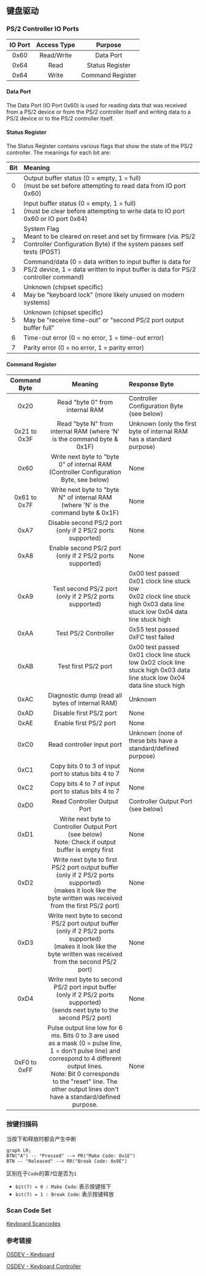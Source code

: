 ## 键盘驱动

### PS/2 Controller IO Ports

| IO Port | Access Type | Purpose |
|:---:|:---:|:---:|
| 0x60 | Read/Write | Data Port |
| 0x64 | Read | Status Register |
| 0x64 | Write | Command Register |

#### Data Port
The Data Port (IO Port 0x60) is used for reading data that was received from a PS/2 device or from the PS/2 controller itself and writing data to a PS/2 device or to the PS/2 controller itself.

#### Status Register
The Status Register contains various flags that show the state of the PS/2 controller. The meanings for each bit are:

| Bit | Meaning |
|:---:|:---|
| 0 | Output buffer status (0 = empty, 1 = full) <br/>(must be set before attempting to read data from IO port 0x60) |
| 1 | Input buffer status (0 = empty, 1 = full) <br/>(must be clear before attempting to write data to IO port 0x60 or IO port 0x64) |
| 2 | System Flag <br/>Meant to be cleared on reset and set by firmware (via. PS/2 Controller Configuration Byte) if the system passes self tests (POST) |
| 3 | Command/data (0 = data written to input buffer is data for PS/2 device, 1 = data written to input buffer is data for PS/2 controller command) |
| 4 | Unknown (chipset specific)<br/>May be "keyboard lock" (more likely unused on modern systems) |
| 5 | Unknown (chipset specific)<br/>May be "receive time-out" or "second PS/2 port output buffer full" |
| 6 | Time-out error (0 = no error, 1 = time-out error) |
| 7 | Parity error (0 = no error, 1 = parity error) |

#### Command Register

| Command Byte | Meaning | Response Byte |
|:---:|:---:|:---|
| 0x20 | Read "byte 0" from internal RAM | Controller Configuration Byte (see below) |
| 0x21 to 0x3F | Read "byte N" from internal RAM (where 'N' is the command byte & 0x1F) | Unknown (only the first byte of internal RAM has a standard purpose) |
| 0x60 | Write next byte to "byte 0" of internal RAM (Controller Configuration Byte, see below) | None |
| 0x61 to 0x7F | Write next byte to "byte N" of internal RAM (where 'N' is the command byte & 0x1F) | None |
| 0xA7 | Disable second PS/2 port (only if 2 PS/2 ports supported) | None |
| 0xA8 | Enable second PS/2 port (only if 2 PS/2 ports supported) | None |
| 0xA9 | Test second PS/2 port (only if 2 PS/2 ports supported)	 | 0x00 test passed<br/>0x01 clock line stuck low<br/>0x02 clock line stuck high 0x03 data line stuck low 0x04 data line stuck high |
| 0xAA | Test PS/2 Controller | 0x55 test passed<br/>0xFC test failed |
| 0xAB | Test first PS/2 port | 0x00 test passed<br/>0x01 clock line stuck low 0x02 clock line stuck high 0x03 data line stuck low 0x04 data line stuck high |
| 0xAC | Diagnostic dump (read all bytes of internal RAM) | Unknown |
| 0xAD | Disable first PS/2 port | None |
| 0xAE | Enable first PS/2 port | None |
| 0xC0 | Read controller input port | Unknown (none of these bits have a standard/defined purpose) |
| 0xC1 | Copy bits 0 to 3 of input port to status bits 4 to 7 | None |
| 0xC2 | Copy bits 4 to 7 of input port to status bits 4 to 7 | None |
| 0xD0 | Read Controller Output Port | Controller Output Port (see below) |
| 0xD1 | Write next byte to Controller Output Port (see below)<br/>Note: Check if output buffer is empty first | None |
| 0xD2 | Write next byte to first PS/2 port output buffer (only if 2 PS/2 ports supported)<br/>(makes it look like the byte written was received from the first PS/2 port) | None |
| 0xD3 | Write next byte to second PS/2 port output buffer (only if 2 PS/2 ports supported)<br/>(makes it look like the byte written was received from the second PS/2 port) | None |
| 0xD4 | Write next byte to second PS/2 port input buffer (only if 2 PS/2 ports supported)<br/>(sends next byte to the second PS/2 port) | None |
| 0xF0 to 0xFF | Pulse output line low for 6 ms. Bits 0 to 3 are used as a mask (0 = pulse line, 1 = don't pulse line) and correspond to 4 different output lines.<br/>Note: Bit 0 corresponds to the "reset" line. The other output lines don't have a standard/defined purpose. | None |

### 按键扫描码

当按下和释放时都会产生中断

```mermaid
graph LR;
BTN("A") -- "Pressed" --> PR("Make Code: 0x1E")
BTN -- "Released" --> RR("Break Code: 0x9E")
```

区别在于`Code`的第`7`位是否为`1`
+ `bit(7) = 0 : Make Code`: 表示按键按下
+ `bit(7) = 1 : Break Code`: 表示按键释放

### Scan Code Set

[Keyboard Scancodes](https://sharktastica.co.uk/topics/scancodes)

### 参考链接

[OSDEV - Keyboard](https://wiki.osdev.org/PS/2_Keyboard)

[OSDEV - Keyboard Controller](https://wiki.osdev.org/%228042%22_PS/2_Controller)